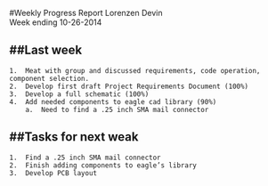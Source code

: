 #Weekly Progress Report
Lorenzen Devin <br>
Week ending 10-26-2014 <br>

##Last week
----------
	1.	Meat with group and discussed requirements, code operation, component selection.
	2.	Develop first draft Project Requirements Document (100%)
	3.	Develop a full schematic (100%)
	4.	Add needed components to eagle cad library (90%)
		a.	Need to find a .25 inch SMA mail connector 
##Tasks for next weak
---------
	1.	Find a .25 inch SMA mail connector
	2.	Finish adding components to eagle’s library
	3.	Develop PCB layout
